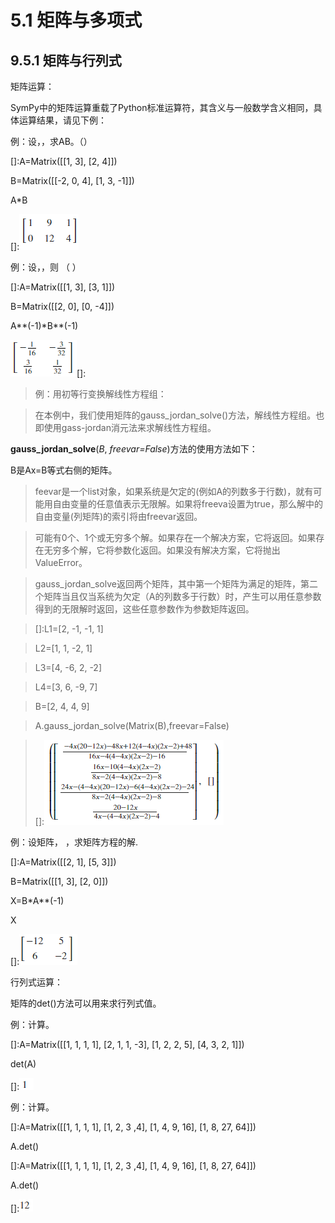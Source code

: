 # 5.1 矩阵与多项式



## 9.5.1 矩阵与行列式

矩阵运算：

SymPy中的矩阵运算重载了Python标准运算符，其含义与一般数学含义相同，具体运算结果，请见下例：

例：设，，求AB。（）

[]:A=Matrix([[1, 3], [2, 4]])

B=Matrix([[-2, 0, 4], [1, 3, -1]])

A\*B

[]:![](media/7f0e1c0a2372a6c42b71ed34c26ad2df.png)

例：设，，则 （ ）

[]:A=Matrix([[1, 3], [3, 1]])

B=Matrix([[2, 0], [0, -4]])

A\*\*(-1)\*B\*\*(-1)

![](media/c41fba84d1bf1d483b59a403370c83c2.png)[]:

>   例：用初等行变换解线性方程组：

>   在本例中，我们使用矩阵的gauss_jordan_solve()方法，解线性方程组。也即使用gass-jordan消元法来求解线性方程组。

**gauss_jordan\_solve**(*B*, *freevar=False*)方法的使用方法如下：

B是Ax=B等式右侧的矩阵。

>   feevar是一个list对象，如果系统是欠定的(例如A的列数多于行数)，就有可能用自由变量的任意值表示无限解。如果将freeva设置为true，那么解中的自由变量(列矩阵)的索引将由freevar返回。

>   可能有0个、1个或无穷多个解。如果存在一个解决方案，它将返回。如果存在无穷多个解，它将参数化返回。如果没有解决方案，它将抛出ValueError。

>   gauss_jordan_solve返回两个矩阵，其中第一个矩阵为满足的矩阵，第二个矩阵当且仅当系统为欠定（A的列数多于行数）时，产生可以用任意参数得到的无限解时返回，这些任意参数作为参数矩阵返回。

>   []:L1=[2, -1, -1, 1]

>   L2=[1, 1, -2, 1]

>   L3=[4, -6, 2, -2]

>   L4=[3, 6, -9, 7]

>   B=[2, 4, 4, 9]

>   A.gauss\_jordan_solve(Matrix(B),freevar=False)

>   []:![](media/e870faa86200f2fe95cba5ac510ac236.png)

例：设矩阵， ，求矩阵方程的解.

[]:A=Matrix([[2, 1], [5, 3]])

B=Matrix([[1, 3], [2, 0]])

X=B\*A\*\*(-1)

X

[]:![](media/42c336d0694f177a6aed1bd4c5d04b0e.png)

行列式运算：

矩阵的det()方法可以用来求行列式值。

例：计算。

[]:A=Matrix([[1, 1, 1, 1], [2, 1, 1, -3], [1, 2, 2, 5], [4, 3, 2, 1]])

det(A)

[]:![](media/326aa6616fffa1419c8e391b63269aa6.png)

例：计算。

[]:A=Matrix([[1, 1, 1, 1], [1, 2, 3 ,4], [1, 4, 9, 16], [1, 8, 27, 64]])

A.det()

[]:A=Matrix([[1, 1, 1, 1], [1, 2, 3 ,4], [1, 4, 9, 16], [1, 8, 27, 64]])

A.det()

[]:![](media/df7326a3f9feef409d46575b133cff11.png)